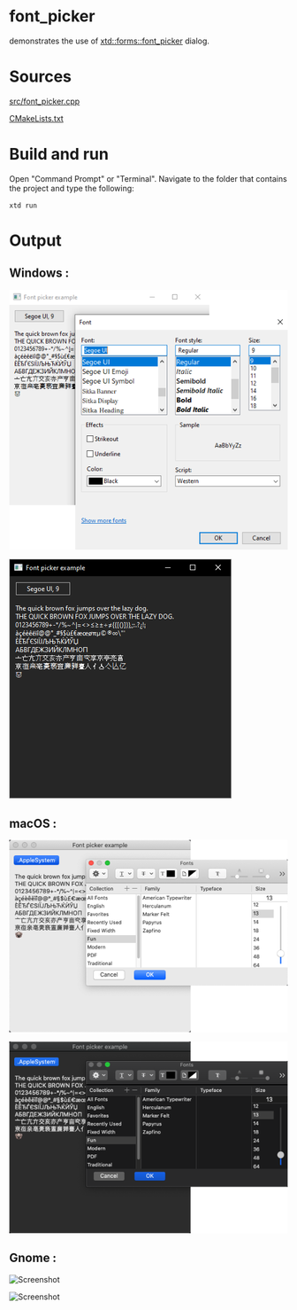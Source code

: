 # font_picker

demonstrates the use of [xtd::forms::font_picker](../../../src/xtd_forms/include/xtd/forms/font_picker.hpp) dialog.

# Sources

[src/font_picker.cpp](src/font_picker.cpp)

[CMakeLists.txt](CMakeLists.txt)

# Build and run

Open "Command Prompt" or "Terminal". Navigate to the folder that contains the project and type the following:

```shell
xtd run
```

# Output

## Windows :

![Screenshot](../../../docs/pictures/examples/font_picker_w.png)

![Screenshot](../../../docs/pictures/examples/font_picker_wd.png)

## macOS :

![Screenshot](../../../docs/pictures/examples/font_picker_m.png)

![Screenshot](../../../docs/pictures/examples/font_picker_md.png)

## Gnome :

![Screenshot](../../../docs/pictures/examples/font_picker_g.png)

![Screenshot](../../../docs/pictures/examples/font_picker_gd.png)
